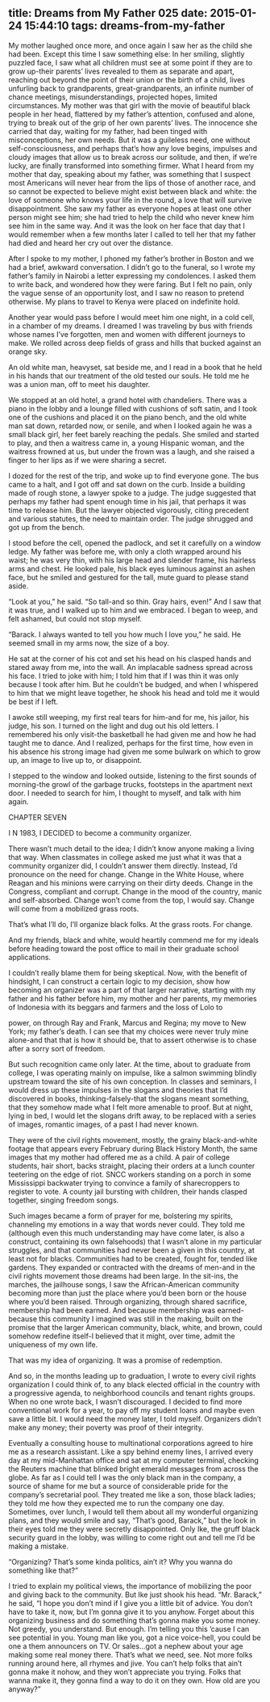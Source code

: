 title: Dreams from My Father 025
date: 2015-01-24 15:44:10
tags: dreams-from-my-father
---

My mother laughed once more, and once again I saw her as the child she had been. Except this time I saw something else: In her smiling, slightly puzzled face, I saw what all children must see at some point if they are to grow up-their parents’ lives revealed to them as separate and apart, reaching out beyond the point of their union or the birth of a child, lives unfurling back to grandparents, great-grandparents, an infinite number of chance meetings, misunderstandings, projected hopes, limited circumstances. My mother was that girl with the movie of beautiful black people in her head, flattered by my father’s attention, confused and alone, trying to break out of the grip of her own parents’ lives. The innocence she carried that day, waiting for my father, had been tinged with misconceptions, her own needs. But it was a guileless need, one without self-consciousness, and perhaps that’s how any love begins, impulses and cloudy images that allow us to break across our solitude, and then, if we’re lucky, are finally transformed into something firmer. What I heard from my mother that day, speaking about my father, was something that I suspect most Americans will never hear from the lips of those of another race, and so cannot be expected to believe might exist between black and white: the love of someone who knows your life in the round, a love that will survive disappointment. She saw my father as everyone hopes at least one other person might see him; she had tried to help the child who never knew him see him in the same way. And it was the look on her face that day that I would remember when a few months later I called to tell her that my father had died and heard her cry out over the distance.

After I spoke to my mother, I phoned my father’s brother in Boston and we had a brief, awkward conversation. I didn’t go to the funeral, so I wrote my father’s family in Nairobi a letter expressing my condolences. I asked them to write back, and wondered how they were faring. But I felt no pain, only the vague sense of an opportunity lost, and I saw no reason to pretend otherwise. My plans to travel to Kenya were placed on indefinite hold.

Another year would pass before I would meet him one night, in a cold cell, in a chamber of my dreams. I dreamed I was traveling by bus with friends whose names I’ve forgotten, men and women with different journeys to make. We rolled across deep fields of grass and hills that bucked against an orange sky.

An old white man, heavyset, sat beside me, and I read in a book that he held in his hands that our treatment of the old tested our souls. He told me he was a union man, off to meet his daughter.

We stopped at an old hotel, a grand hotel with chandeliers. There was a piano in the lobby and a lounge filled with cushions of soft satin, and I took one of the cushions and placed it on the piano bench, and the old white man sat down, retarded now, or senile, and when I looked again he was a small black girl, her feet barely reaching the pedals. She smiled and started to play, and then a waitress came in, a young Hispanic woman, and the waitress frowned at us, but under the frown was a laugh, and she raised a finger to her lips as if we were sharing a secret.

I dozed for the rest of the trip, and woke up to find everyone gone. The bus came to a halt, and I got off and sat down on the curb. Inside a building made of rough stone, a lawyer spoke to a judge. The judge suggested that perhaps my father had spent enough time in his jail, that perhaps it was time to release him. But the lawyer objected vigorously, citing precedent and various statutes, the need to maintain order. The judge shrugged and got up from the bench.

I stood before the cell, opened the padlock, and set it carefully on a window ledge. My father was before me, with only a cloth wrapped around his waist; he was very thin, with his large head and slender frame, his hairless arms and chest. He looked pale, his black eyes luminous against an ashen face, but he smiled and gestured for the tall, mute guard to please stand aside.

“Look at you,” he said. “So tall-and so thin. Gray hairs, even!” And I saw that it was true, and I walked up to him and we embraced. I began to weep, and felt ashamed, but could not stop myself.

“Barack. I always wanted to tell you how much I love you,” he said. He seemed small in my arms now, the size of a boy.

He sat at the corner of his cot and set his head on his clasped hands and stared away from me, into the wall. An implacable sadness spread across his face. I tried to joke with him; I told him that if I was thin it was only because I took after him. But he couldn’t be budged, and when I whispered to him that we might leave together, he shook his head and told me it would be best if I left.

I awoke still weeping, my first real tears for him-and for me, his jailor, his judge, his son. I turned on the light and dug out his old letters. I remembered his only visit-the basketball he had given me and how he had taught me to dance. And I realized, perhaps for the first time, how even in his absence his strong image had given me some bulwark on which to grow up, an image to live up to, or disappoint.

I stepped to the window and looked outside, listening to the first sounds of morning-the growl of the garbage trucks, footsteps in the apartment next door. I needed to search for him, I thought to myself, and talk with him again.

CHAPTER SEVEN

I N 1983, I DECIDED to become a community organizer.

There wasn’t much detail to the idea; I didn’t know anyone making a living that way. When classmates in college asked me just what it was that a community organizer did, I couldn’t answer them directly. Instead, I’d pronounce on the need for change. Change in the White House, where Reagan and his minions were carrying on their dirty deeds. Change in the Congress, compliant and corrupt. Change in the mood of the country, manic and self-absorbed. Change won’t come from the top, I would say. Change will come from a mobilized grass roots.

That’s what I’ll do, I’ll organize black folks. At the grass roots. For change.

And my friends, black and white, would heartily commend me for my ideals before heading toward the post office to mail in their graduate school applications.

I couldn’t really blame them for being skeptical. Now, with the benefit of hindsight, I can construct a certain logic to my decision, show how becoming an organizer was a part of that larger narrative, starting with my father and his father before him, my mother and her parents, my memories of Indonesia with its beggars and farmers and the loss of Lolo to

power, on through Ray and Frank, Marcus and Regina; my move to New York; my father’s death. I can see that my choices were never truly mine alone-and that that is how it should be, that to assert otherwise is to chase after a sorry sort of freedom.

But such recognition came only later. At the time, about to graduate from college, I was operating mainly on impulse, like a salmon swimming blindly upstream toward the site of his own conception. In classes and seminars, I would dress up these impulses in the slogans and theories that I’d discovered in books, thinking-falsely-that the slogans meant something, that they somehow made what I felt more amenable to proof. But at night, lying in bed, I would let the slogans drift away, to be replaced with a series of images, romantic images, of a past I had never known.

They were of the civil rights movement, mostly, the grainy black-and-white footage that appears every February during Black History Month, the same images that my mother had offered me as a child. A pair of college students, hair short, backs straight, placing their orders at a lunch counter teetering on the edge of riot. SNCC workers standing on a porch in some Mississippi backwater trying to convince a family of sharecroppers to register to vote. A county jail bursting with children, their hands clasped together, singing freedom songs.

Such images became a form of prayer for me, bolstering my spirits, channeling my emotions in a way that words never could. They told me (although even this much understanding may have come later, is also a construct, containing its own falsehoods) that I wasn’t alone in my particular struggles, and that communities had never been a given in this country, at least not for blacks. Communities had to be created, fought for, tended like gardens. They expanded or contracted with the dreams of men-and in the civil rights movement those dreams had been large. In the sit-ins, the marches, the jailhouse songs, I saw the African-American community becoming more than just the place where you’d been born or the house where you’d been raised. Through organizing, through shared sacrifice, membership had been earned. And because membership was earned-because this community I imagined was still in the making, built on the promise that the larger American community, black, white, and brown, could somehow redefine itself-I believed that it might, over time, admit the uniqueness of my own life.

That was my idea of organizing. It was a promise of redemption.

And so, in the months leading up to graduation, I wrote to every civil rights organization I could think of, to any black elected official in the country with a progressive agenda, to neighborhood councils and tenant rights groups. When no one wrote back, I wasn’t discouraged. I decided to find more conventional work for a year, to pay off my student loans and maybe even save a little bit. I would need the money later, I told myself. Organizers didn’t make any money; their poverty was proof of their integrity.

Eventually a consulting house to multinational corporations agreed to hire me as a research assistant. Like a spy behind enemy lines, I arrived every day at my mid-Manhattan office and sat at my computer terminal, checking the Reuters machine that blinked bright emerald messages from across the globe. As far as I could tell I was the only black man in the company, a source of shame for me but a source of considerable pride for the company’s secretarial pool. They treated me like a son, those black ladies; they told me how they expected me to run the company one day. Sometimes, over lunch, I would tell them about all my wonderful organizing plans, and they would smile and say, “That’s good, Barack,” but the look in their eyes told me they were secretly disappointed. Only Ike, the gruff black security guard in the lobby, was willing to come right out and tell me I’d be making a mistake.

“Organizing? That’s some kinda politics, ain’t it? Why you wanna do something like that?”

I tried to explain my political views, the importance of mobilizing the poor and giving back to the community. But Ike just shook his head. “Mr. Barack,” he said, “I hope you don’t mind if I give you a little bit of advice. You don’t have to take it, now, but I’m gonna give it to you anyhow. Forget about this organizing business and do something that’s gonna make you some money. Not greedy, you understand. But enough. I’m telling you this ’cause I can see potential in you. Young man like you, got a nice voice-hell, you could be one a them announcers on TV. Or sales...got a nephew about your age making some real money there. That’s what we need, see. Not more folks running around here, all rhymes and jive. You can’t help folks that ain’t gonna make it nohow, and they won’t appreciate you trying. Folks that wanna make it, they gonna find a way to do it on they own. How old are you anyway?”

